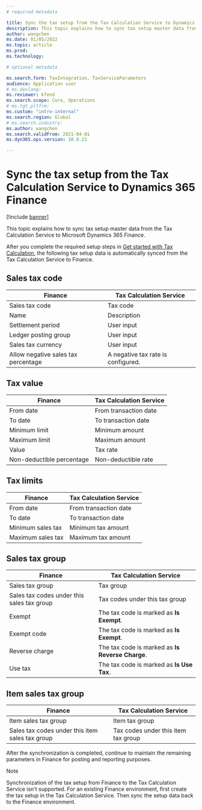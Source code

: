 ```yaml
---
# required metadata

title: Sync the tax setup from the Tax Calculation Service to Dynamics 365 Finance
description: This topic explains how to sync tax setup master data from the Tax Calculation Service to Microsoft Dynamics 365 Finance.
author: wangchen
ms.date: 01/05/2022
ms.topic: article
ms.prod: 
ms.technology: 

# optional metadata

ms.search.form: TaxIntegration, TaxServiceParameters
audience: Application user
# ms.devlang: 
ms.reviewer: kfend
ms.search.scope: Core, Operations
# ms.tgt_pltfrm: 
ms.custom: "intro-internal"
ms.search.region: Global
# ms.search.industry: 
ms.author: wangchen
ms.search.validFrom: 2021-04-01
ms.dyn365.ops.version: 10.0.21

---
```


# Sync the tax setup from the Tax Calculation Service to Dynamics 365 Finance

[!include [banner](../includes/banner.md)]

This topic explains how to sync tax setup master data from the Tax Calculation Service to Microsoft Dynamics 365 Finance.

After you complete the required setup steps in [Get started with Tax Calculation](global-get-started-with-tax-calculation-service.md), the following tax setup data is automatically synced from the Tax Calculation Service to Finance.

## Sales tax code

| Finance                             | Tax Calculation Service            |
| ----------------------------------- | ---------------------------------- |
| Sales tax code                      | Tax code                           |
| Name                                | Description                        |
| Settlement period                   | User input                         |
| Ledger posting group                | User input                         |
| Sales tax currency                  | User input                         |
| Allow negative sales tax percentage | A negative tax rate is configured. |

## Tax value

| Finance                   | Tax Calculation Service |
| ------------------------- | ----------------------- |
| From date                 | From transaction date   |
| To date                   | To transaction date     |
| Minimum limit             | Minimum amount          |
| Maximum limit             | Maximum amount          |
| Value                     | Tax rate                |
| Non-deductible percentage | Non-deductible rate     |

## Tax limits

| Finance           | Tax Calculation Service |
| ----------------- | ----------------------- |
| From date         | From transaction date   |
| To date           | To transaction date     |
| Minimum sales tax | Minimum tax amount      |
| Maximum sales tax | Maximum tax amount      |

## Sales tax group

| Finance                                    | Tax Calculation Service                          |
| ------------------------------------------ | ------------------------------------------------ |
| Sales tax group                            | Tax group                                        |
| Sales tax codes under this sales tax group | Tax codes under this tax group                   |
| Exempt                                     | The tax code is marked as **Is Exempt**.         |
| Exempt code                                | The tax code is marked as **Is Exempt**.         |
| Reverse charge                             | The tax code is marked as **Is Reverse Charge**. |
| Use tax                                    | The tax code is marked as **Is Use Tax**.        |

## Item sales tax group

| Finance                                         | Tax Calculation Service             |
| ----------------------------------------------- | ----------------------------------- |
| Item sales tax group                            | Item tax group                      |
| Sales tax codes under this item sales tax group | Tax codes under this item tax group |

After the synchronization is completed, continue to maintain the remaining parameters in Finance for posting and reporting purposes.

> [!NOTE]
> Synchronization of the tax setup from Finance to the Tax Calculation Service isn't supported. For an existing Finance environment, first create the tax setup in the Tax Calculation Service. Then sync the setup data back to the Finance environment.
